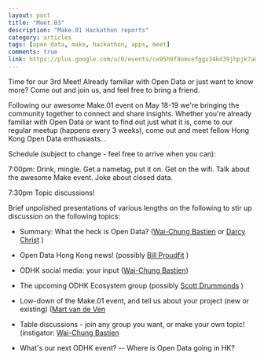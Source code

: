 ```yaml
---
layout: post
title: "Meet.03"
description: "Make.01 Hackathon reports"
category: articles
tags: [open data, make, hackathon, apps, meet]
comments: true
link: https://plus.google.com/u/0/events/ce95h0f8omsefggv34kd39jhpjk?authkey=CLv5ldmO8ffTPw
---
```


Time for our 3rd Meet! Already familiar with Open Data or just want to know more? Come out and join us, and feel free to bring a friend. 

Following our awesome Make.01 event on May 18-19 we're bringing the community together to connect and share insights. Whether you're already familiar with Open Data or want to find out just what it is, come to our regular meetup (happens every 3 weeks), come out and meet fellow Hong Kong Open Data enthusiasts. . 

Schedule (subject to change - feel free to arrive when you can):

7:00pm: Drink, mingle. Get a nametag, put it on. Get on the wifi. Talk about the awesome Make event. Joke about closed data. 

7:30pm Topic discussions! 

Brief unpolished presentations of various lengths on the following to stir up discussion on the following topics:

* Summary: What the heck is Open Data? ([Wai-Chung Bastien] or [Darcy Christ] )

* Open Data Hong Kong news! (possibly [Bill Proudfit] )

* ODHK social media: your input ([Wai-Chung Bastien])

* The upcoming ODHK Ecosystem group (possibly [Scott Drummonds] )

* Low-down of the Make.01 event, and tell us about your project (new or existing) ([Mart van de Ven]

* Table discussions - join any group you want, or make your own topic! (instigator: [Wai-Chung Bastien]

* What's our next ODHK event? -- Where is Open Data going in HK?

[Mart van de Ven]: https://plus.google.com/u/0/100887422005261653882
[Wai-Chung Bastien]: https://plus.google.com/u/0/102744545584785967069
[Darcy Christ]: https://plus.google.com/u/0/107325283624973745956
[Bill Proudfit]: https://plus.google.com/u/0/105462237943676964434/posts
[Scott Drummonds]: https://plus.google.com/u/0/+ScottDrummonds/posts
[Guy Freeman]: https://plus.google.com/u/0/+GuyFreeman/posts